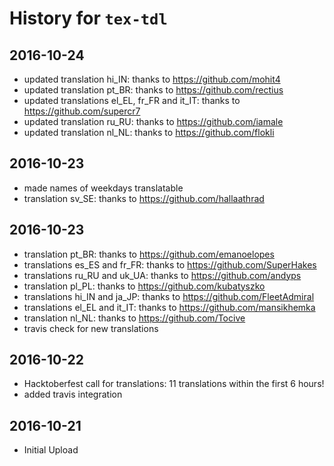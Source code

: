 # History for `tex-tdl`

## 2016-10-24
+ updated translation hi_IN: thanks to https://github.com/mohit4
+ updated translation pt_BR: thanks to https://github.com/rectius
+ updated translations el_EL, fr_FR and it_IT: thanks to https://github.com/supercr7
+ updated translation ru_RU: thanks to https://github.com/iamale
+ updated translation nl_NL: thanks to https://github.com/flokli

## 2016-10-23
+ made names of weekdays translatable
+ translation sv_SE: thanks to https://github.com/hallaathrad

## 2016-10-23
+ translation pt_BR: thanks to https://github.com/emanoelopes
+ translations es_ES and fr_FR: thanks to https://github.com/SuperHakes
+ translations ru_RU and uk_UA: thanks to https://github.com/andyps
+ translation pl_PL: thanks to https://github.com/kubatyszko
+ translations hi_IN and ja_JP: thanks to https://github.com/FleetAdmiral
+ translations el_EL and it_IT: thanks to https://github.com/mansikhemka
+ translation nl_NL: thanks to https://github.com/Tocive
+ travis check for new translations

## 2016-10-22
+ Hacktoberfest call for translations: 11 translations within the first 6 hours!
+ added travis integration

## 2016-10-21
+ Initial Upload

